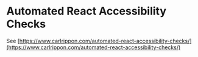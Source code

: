# Automated React Accessibility Checks

See [https://www.carlrippon.com/automated-react-accessibility-checks/](https://www.carlrippon.com/automated-react-accessibility-checks/)
